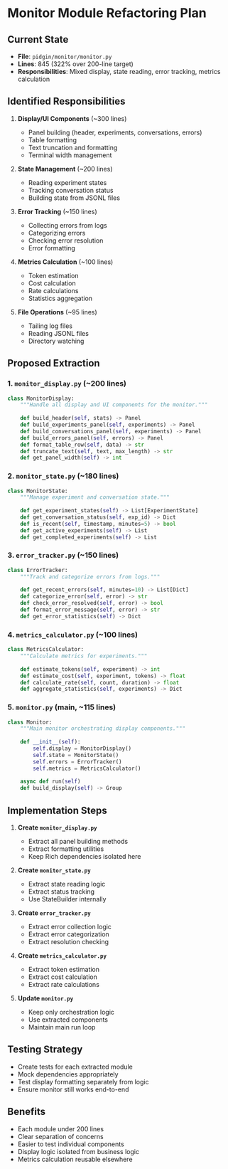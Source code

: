 # Monitor Module Refactoring Plan

## Current State
- **File**: `pidgin/monitor/monitor.py`
- **Lines**: 845 (322% over 200-line target)
- **Responsibilities**: Mixed display, state reading, error tracking, metrics calculation

## Identified Responsibilities

1. **Display/UI Components** (~300 lines)
   - Panel building (header, experiments, conversations, errors)
   - Table formatting
   - Text truncation and formatting
   - Terminal width management

2. **State Management** (~200 lines)
   - Reading experiment states
   - Tracking conversation status
   - Building state from JSONL files

3. **Error Tracking** (~150 lines)
   - Collecting errors from logs
   - Categorizing errors
   - Checking error resolution
   - Error formatting

4. **Metrics Calculation** (~100 lines)
   - Token estimation
   - Cost calculation
   - Rate calculations
   - Statistics aggregation

5. **File Operations** (~95 lines)
   - Tailing log files
   - Reading JSONL files
   - Directory watching

## Proposed Extraction

### 1. `monitor_display.py` (~200 lines)
```python
class MonitorDisplay:
    """Handle all display and UI components for the monitor."""
    
    def build_header(self, stats) -> Panel
    def build_experiments_panel(self, experiments) -> Panel
    def build_conversations_panel(self, experiments) -> Panel
    def build_errors_panel(self, errors) -> Panel
    def format_table_row(self, data) -> str
    def truncate_text(self, text, max_length) -> str
    def get_panel_width(self) -> int
```

### 2. `monitor_state.py` (~180 lines)
```python
class MonitorState:
    """Manage experiment and conversation state."""
    
    def get_experiment_states(self) -> List[ExperimentState]
    def get_conversation_status(self, exp_id) -> Dict
    def is_recent(self, timestamp, minutes=5) -> bool
    def get_active_experiments(self) -> List
    def get_completed_experiments(self) -> List
```

### 3. `error_tracker.py` (~150 lines)
```python
class ErrorTracker:
    """Track and categorize errors from logs."""
    
    def get_recent_errors(self, minutes=10) -> List[Dict]
    def categorize_error(self, error) -> str
    def check_error_resolved(self, error) -> bool
    def format_error_message(self, error) -> str
    def get_error_statistics(self) -> Dict
```

### 4. `metrics_calculator.py` (~100 lines)
```python
class MetricsCalculator:
    """Calculate metrics for experiments."""
    
    def estimate_tokens(self, experiment) -> int
    def estimate_cost(self, experiment, tokens) -> float
    def calculate_rate(self, count, duration) -> float
    def aggregate_statistics(self, experiments) -> Dict
```

### 5. `monitor.py` (main, ~115 lines)
```python
class Monitor:
    """Main monitor orchestrating display components."""
    
    def __init__(self):
        self.display = MonitorDisplay()
        self.state = MonitorState()
        self.errors = ErrorTracker()
        self.metrics = MetricsCalculator()
    
    async def run(self)
    def build_display(self) -> Group
```

## Implementation Steps

1. **Create `monitor_display.py`**
   - Extract all panel building methods
   - Extract formatting utilities
   - Keep Rich dependencies isolated here

2. **Create `monitor_state.py`**
   - Extract state reading logic
   - Extract status tracking
   - Use StateBuilder internally

3. **Create `error_tracker.py`**
   - Extract error collection logic
   - Extract error categorization
   - Extract resolution checking

4. **Create `metrics_calculator.py`**
   - Extract token estimation
   - Extract cost calculation
   - Extract rate calculations

5. **Update `monitor.py`**
   - Keep only orchestration logic
   - Use extracted components
   - Maintain main run loop

## Testing Strategy
- Create tests for each extracted module
- Mock dependencies appropriately
- Test display formatting separately from logic
- Ensure monitor still works end-to-end

## Benefits
- Each module under 200 lines
- Clear separation of concerns
- Easier to test individual components
- Display logic isolated from business logic
- Metrics calculation reusable elsewhere